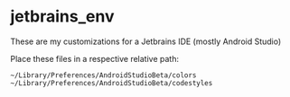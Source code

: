 jetbrains_env
=============

These are my customizations for a Jetbrains IDE (mostly Android Studio)


Place these files in a respective relative path:

    ~/Library/Preferences/AndroidStudioBeta/colors
    ~/Library/Preferences/AndroidStudioBeta/codestyles
